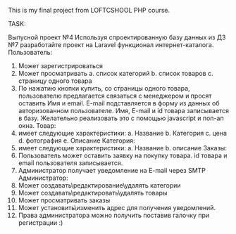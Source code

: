 This is my final project from LOFTCSHOOL PHP course.

TASK:

Выпусной проект №4
Используя спроектированную базу данных из ДЗ №7 разработайте проект на Laravel
функционал интернет-каталога.
Пользователь:
1. Может зарегистрироваться
2. Может просматривать
a. список категорий
b. список товаров
c. страницу одного товара
3. По нажатию кнопки купить, со страницы одного товара, пользователю
предлагается связаться с менеджером и просят оставить Имя и email. E-mail
подставляется в форму из данных об авторизованном пользователе. Имя,
E-mail и id товара записывается в базу. Желательно реализовать это с
помощью javascript и поп-ап окна.
Товар:
1. имеет следующие характеристики:
a. Название
b. Категория
c. цена
d. фотография
e. Описание
Категория:
1. имеет следующие характеристики:
a. Название
b. описание
Заказы:
1. Пользователь может оставить заявку на покупку товара. id товара и email
пользователя записывается.
2. Администратор получает уведомление на E-mail через SMTP
Администратор:
1. Может создавать\редактирование\удалять категории
2. Может создавать\редактировать\удалять товары
3. Может просматривать заказы
4. Может установить\изменить адрес для получения уведомлений.
5. Права администратора можно получить поставив галочку при регистрации :)